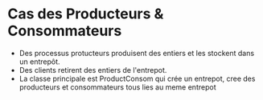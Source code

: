 # Cas des Producteurs & Consommateurs

- Des processus protucteurs  produisent des entiers et les stockent dans un entrepôt.
- Des clients retirent des entiers de l'entrepot.
- La classe principale est ProductConsom qui crée un entrepot, cree des producteurs et consommateurs tous lies au meme entrepot
